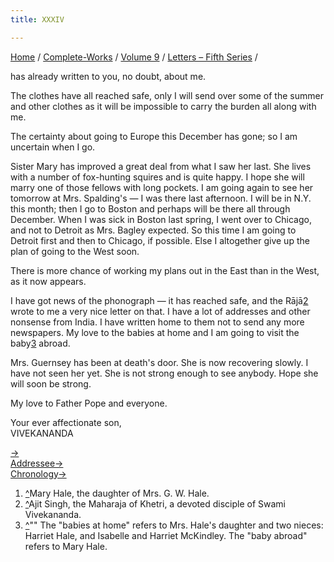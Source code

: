 ```yaml
---
title: XXXIV

---
```



[Home](../../../index.htm) / [Complete-Works](../../complete_works.htm)
/ [Volume 9](../volume_9_contents.htm) / [Letters – Fifth
Series](letters_fifth_series_contents.htm) /


has already written to you, no doubt, about me.

The clothes have all reached safe, only I will send over some of the
summer and other clothes as it will be impossible to carry the burden
all along with me.

The certainty about going to Europe this December has gone; so I am
uncertain when I go.

Sister Mary has improved a great deal from what I saw her last. She
lives with a number of fox-hunting squires and is quite happy. I hope
she will marry one of those fellows with long pockets. I am going again
to see her tomorrow at Mrs. Spalding's — I was there last afternoon. I
will be in N.Y. this month; then I go to Boston and perhaps will be
there all through December. When I was sick in Boston last spring, I
went over to Chicago, and not to Detroit as Mrs. Bagley expected. So
this time I am going to Detroit first and then to Chicago, if possible.
Else I altogether give up the plan of going to the West soon.

There is more chance of working my plans out in the East than in the
West, as it now appears.

I have got news of the phonograph — it has reached safe, and the
Rājā[2](#fn2) wrote to me a very nice letter on that. I have a lot of
addresses and other nonsense from India. I have written home to them not
to send any more newspapers. My love to the babies at home and I am
going to visit the baby[3](#fn3) abroad.

Mrs. Guernsey has been at death's door. She is now recovering slowly. I
have not seen her yet. She is not strong enough to see anybody. Hope she
will soon be strong.

My love to Father Pope and everyone.

Your ever affectionate son,  
VIVEKANANDA

[→](045_mother.htm)  
[Addressee→](045_mother.htm)  
[Chronology→](../../volume_4/writings_prose/to_my_brave_boys.htm)



1.  [^](#fn1_1)Mary Hale, the daughter of Mrs. G. W. Hale.
2.  [^](#fn2_1)Ajit Singh, the Maharaja of Khetri, a devoted disciple of
    Swami Vivekananda.
3.  [^](#fn3_1)"" The "babies at home" refers to Mrs. Hale's daughter
    and two nieces: Harriet Hale, and Isabelle and Harriet McKindley.
    The "baby abroad" refers to Mary Hale.

